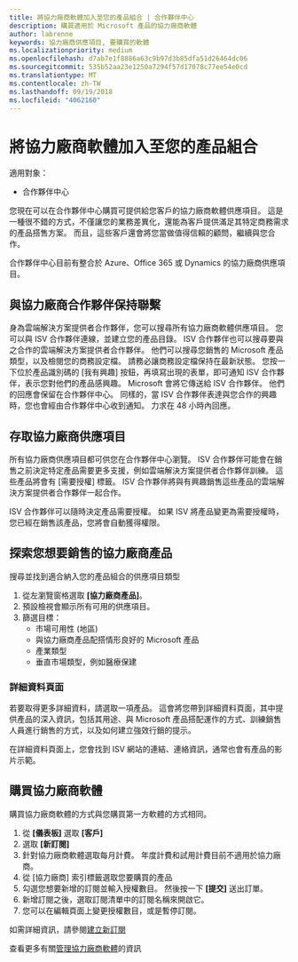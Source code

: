```yaml
---
title: 將協力廠商軟體加入至您的產品組合 | 合作夥伴中心
description: 購買適用於 Microsoft 產品的協力廠商軟體
author: labrenne
keywords: 協力廠商供應項目, 要購買的軟體
ms.localizationpriority: medium
ms.openlocfilehash: d7ab7e1f8886a63c9b97d3b85dfa51d26464dc06
ms.sourcegitcommit: 535b52aa23e1250a7294f57d17078c77ee54e0cd
ms.translationtype: MT
ms.contentlocale: zh-TW
ms.lasthandoff: 09/19/2018
ms.locfileid: "4062160"
---
```

# <a name="add-third-party-software-to-your-portfolio"></a>將協力廠商軟體加入至您的產品組合

適用對象：

- 合作夥伴中心

您現在可以在合作夥伴中心購買可提供給您客戶的協力廠商軟體供應項目。 這是一種很不錯的方式，不僅讓您的業務差異化，還能為客戶提供滿足其特定商務需求的產品搭售方案。 而且，這些客戶還會將您當做值得信賴的顧問，繼續與您合作。

合作夥伴中心目前有整合於 Azure、Office 365 或 Dynamics 的協力廠商供應項目。 

## <a name="connect-with-third-party-partners"></a>與協力廠商合作夥伴保持聯繫
 
身為雲端解決方案提供者合作夥伴，您可以搜尋所有協力廠商軟體供應項目。 您可以與 ISV 合作夥伴連線，並建立您的產品目錄。 ISV 合作夥伴也可以搜尋要與之合作的雲端解決方案提供者合作夥伴。 他們可以搜尋您銷售的 Microsoft 產品類型，以及檢閱您的商務設定檔。 請務必讓商務設定檔保持在最新狀態。 您按一下位於產品識別碼的 [我有興趣] 按鈕，再填寫出現的表單，即可通知 ISV 合作夥伴，表示您對他們的產品感興趣。 Microsoft 會將它傳送給 ISV 合作夥伴。 他們的回應會保留在合作夥伴中心。 同樣的，當 ISV 合作夥伴表達與您合作的興趣時，您也會經由合作夥伴中心收到通知。 力求在 48 小時內回應。

## <a name="access-to-third-party-offers"></a>存取協力廠商供應項目

所有協力廠商供應項目都可供您在合作夥伴中心瀏覽。 ISV 合作夥伴可能會在銷售之前決定特定產品需要更多支援，例如雲端解決方案提供者合作夥伴訓練。 這些產品將會有 [需要授權] 標籤。 ISV 合作夥伴將與有興趣銷售這些產品的雲端解決方案提供者合作夥伴一起合作。 

ISV 合作夥伴可以隨時決定產品需要授權。 如果 ISV 將產品變更為需要授權時，您已經在銷售該產品，您將會自動獲得權限。

## <a name="discover-third-party-products-you-want-to-sell"></a>探索您想要銷售的協力廠商產品

搜尋並找到適合納入您的產品組合的供應項目類型 

1. 從左瀏覽窗格選取 **\[協力廠商產品\]**。
2. 預設檢視會顯示所有可用的供應項目。
3. 篩選目標：
    - 市場可用性 (地區)
    - 與協力廠商產品配搭情形良好的 Microsoft 產品
    - 產業類型
    - 垂直市場類型，例如醫療保建

### <a name="the-details-page"></a>詳細資料頁面

若要取得更多詳細資料，請選取一項產品。 這會將您帶到詳細資料頁面，其中提供產品的深入資訊，包括其用途、與 Microsoft 產品搭配運作的方式、訓練銷售人員進行銷售的方式，以及如何建立強效行銷的提示。

在詳細資料頁面上，您會找到 ISV 網站的連結、連絡資訊，通常也會有產品的影片示範。 

## <a name="purchase-the-third-party-software"></a>購買協力廠商軟體

購買協力廠商軟體的方式與您購買第一方軟體的方式相同。 

1. 從 **\[儀表板\]** 選取 **\[客戶\]**
2. 選取 **\[新訂閱\]**
3. 針對協力廠商軟體選取每月計費。 年度計費和試用計費目前不適用於協力廠商。
4. 從 \[協力廠商\] 索引標籤選取您要購買的產品
5. 勾選您想要新增的訂閱並輸入授權數目。 然後按一下 **\[提交\]** 送出訂單。
6. 新增訂閱之後，選取訂閱清單中的訂閱名稱來開啟它。
7. 您可以在編輯頁面上變更授權數目，或是暫停訂閱。

如需詳細資訊，請參閱[建立新訂閱](create-a-new-subscription.md)

查看更多有關[管理協力廠商軟體](third-party-help.md)的資訊  